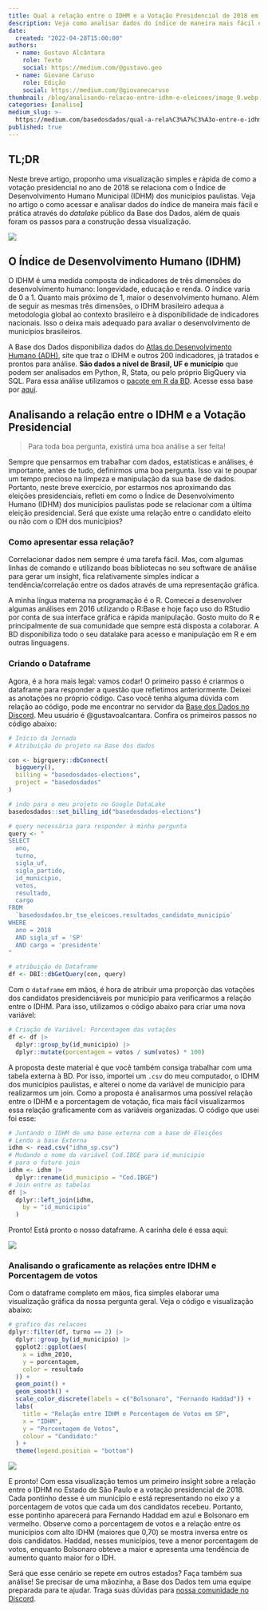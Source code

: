 ```yaml
---
title: Qual a relação entre o IDHM e a Votação Presidencial de 2018 em SP?
description: Veja como analisar dados do índice de maneira mais fácil e prática
date:
  created: "2022-04-28T15:00:00"
authors:
  - name: Gustavo Alcântara
    role: Texto
    social: https://medium.com/@gustavo.geo
  - name: Giovane Caruso
    role: Edição
    social: https://medium.com/@giovanecaruso
thumbnail: /blog/analisando-relacao-entre-idhm-e-eleicoes/image_0.webp
categories: [analise]
medium_slug: >-
  https://medium.com/basedosdados/qual-a-rela%C3%A7%C3%A3o-entre-o-idhm-e-a-vota%C3%A7%C3%A3o-presidencial-de-2018-em-sp-aa9f1305586f
published: true
---
```


## TL;DR

Neste breve artigo, proponho uma visualização simples e rápida de como a votação presidencial no ano de 2018 se relaciona com o Índice de Desenvolvimento Humano Municipal (IDHM) dos municípios paulistas. Veja no artigo o como acessar e analisar dados do índice de maneira mais fácil e prática através do _datalake_ público da Base dos Dados, além de quais foram os passos para a construção dessa visualização.

<Image src="/blog/analisando-relacao-entre-idhm-e-eleicoes/image_0.webp"/>

## O Índice de Desenvolvimento Humano (IDHM)

O IDHM é uma medida composta de indicadores de três dimensões do desenvolvimento humano: longevidade, educação e renda. O índice varia de 0 a 1. Quanto mais próximo de 1, maior o desenvolvimento humano. Além de seguir as mesmas três dimensões, o IDHM brasileiro adequa a metodologia global ao contexto brasileiro e à disponibilidade de indicadores nacionais. Isso o deixa mais adequado para avaliar o desenvolvimento de municípios brasileiros.

A Base dos Dados disponibiliza dados do [Atlas do Desenvolvimento Humano (ADH)](http://atlasbrasil.org.br/), site que traz o IDHM e outros 200 indicadores, já tratados e prontos para análise. **São dados a nível de Brasil, UF e município** que podem ser analisados em Python, R, Stata, ou pelo próprio BigQuery via SQL. Para essa análise utilizamos o [pacote em R da BD](https://github.com/basedosdados/mais/tree/master/r-package). Acesse essa base por [aqui](/dataset/mundo-onu-adh).

## Analisando a relação entre o IDHM e a Votação Presidencial

> Para toda boa pergunta, existirá uma boa análise a ser feita!

Sempre que pensarmos em trabalhar com dados, estatísticas e análises, é importante, antes de tudo, definirmos uma boa pergunta. Isso vai te poupar um tempo precioso na limpeza e manipulação da sua base de dados. Portanto, neste breve exercício, por estarmos nos aproximando das eleições presidenciais, refleti em como o Índice de Desenvolvimento Humano (IDHM) dos municípios paulistas pode se relacionar com a última eleição presidencial. Será que existe uma relação entre o candidato eleito ou não com o IDH dos municípios?

### Como apresentar essa relação?

Correlacionar dados nem sempre é uma tarefa fácil. Mas, com algumas linhas de comando e utilizando boas bibliotecas no seu software de análise para gerar um insight, fica relativamente simples indicar a tendência/correlação entre os dados através de uma representação gráfica.

A minha língua materna na programação é o R. Comecei a desenvolver algumas análises em 2016 utilizando o R:Base e hoje faço uso do RStudio por conta de sua interface gráfica e rápida manipulação. Gosto muito do R e principalmente de sua comunidade que sempre está disposta a colaborar. A BD disponibiliza todo o seu datalake para acesso e manipulação em R e em outras linguagens.

### Criando o Dataframe

Agora, é a hora mais legal: vamos codar! O primeiro passo é criarmos o dataframe para responder a questão que refletimos anteriormente. Deixei as anotações no próprio código. Caso você tenha alguma dúvida com relação ao código, pode me encontrar no servidor da [Base dos Dados no Discord](https://discord.com/invite/huKWpsVYx4). Meu usuário é @gustavoalcantara. Confira os primeiros passos no código abaixo:

```r
# Inicio da Jornada
# Atribuição do projeto na Base dos dados

con <- bigrquery::dbConnect(
  bigquery(),
  billing = "basedosdados-elections",
  project = "basedosdados"
)

# indo para o meu projeto no Google DataLake
basedosdados::set_billing_id("basedosdados-elections")

# query necessária para responder à minha pergunta
query <- "
SELECT
  ano,
  turno,
  sigla_uf,
  sigla_partido,
  id_municipio,
  votos,
  resultado,
  cargo
FROM
  `basedosdados.br_tse_eleicoes.resultados_candidato_municipio`
WHERE
  ano = 2018
  AND sigla_uf = 'SP'
  AND cargo = 'presidente'
"

# atribuição do Dataframe
df <- DBI::dbGetQuery(con, query)
```

Com o `dataframe` em mãos, é hora de atribuir uma proporção das votações dos candidatos presidenciáveis por município para verificarmos a relação entre o IDHM. Para isso, utilizamos o código abaixo para criar uma nova variável:

```r
# Criação de Variável: Porcentagem das votações
df <- df |>
  dplyr::group_by(id_municipio) |>
  dplyr::mutate(porcentagem = votos / sum(votos) * 100)
```

A proposta deste material é que você também consiga trabalhar com uma tabela externa à BD. Por isso, importei um `.csv` do meu computador, o IDHM dos municípios paulistas, e alterei o nome da variável de município para realizarmos um join. Como a proposta é analisarmos uma possível relação entre o IDHM e a porcentagem de votação, fica mais fácil visualizarmos essa relação graficamente com as variáveis organizadas. O código que usei foi esse:

```r
# Juntando o IDHM de uma base externa com a base de Eleições
# Lendo a base Externa
idhm <- read.csv("idhm_sp.csv")
# Mudando o nome da variável Cod.IBGE para id_municipio
# para o futuro join
idhm <- idhm |>
  dplyr::rename(id_municipio = "Cod.IBGE")
# Join entre as tabelas
df |>
  dplyr::left_join(idhm,
    by = "id_municipio"
  )
```

Pronto! Está pronto o nosso dataframe. A carinha dele é essa aqui:

<Image src="/blog/analisando-relacao-entre-idhm-e-eleicoes/image_1.webp"/>

### Analisando o graficamente as relações entre IDHM e Porcentagem de votos

Com o dataframe completo em mãos, fica simples elaborar uma visualização gráfica da nossa pergunta geral. Veja o código e visualização abaixo:

```r
# grafico das relacoes
dplyr::filter(df, turno == 2) |>
  dplyr::group_by(id_municipio) |>
  ggplot2::ggplot(aes(
    x = idhm_2010,
    y = porcentagem,
    color = resultado
  )) +
  geom_point() +
  geom_smooth() +
  scale_color_discrete(labels = c("Bolsonaro", "Fernando Haddad")) +
  labs(
    title = "Relação entre IDHM e Porcentagem de Votos em SP",
    x = "IDHM",
    y = "Porcentagem de Votos",
    colour = "Candidato:"
  ) +
  theme(legend.position = "bottom")
```

<Image src="/blog/analisando-relacao-entre-idhm-e-eleicoes/image_0.webp"/>

E pronto! Com essa visualização temos um primeiro insight sobre a relação entre o IDHM no Estado de São Paulo e a votação presidencial de 2018. Cada pontinho desse é um município e está representando no eixo y a porcentagem de votos que cada um dos candidatos recebeu. Portanto, esse pontinho aparecerá para Fernando Haddad em azul e Bolsonaro em vermelho. Observe como a porcentagem de votos e a relação entre os municípios com alto IDHM (maiores que 0,70) se mostra inversa entre os dois candidatos. Haddad, nesses municípios, teve a menor porcentagem de votos, enquanto Bolsonaro obteve a maior e apresenta uma tendência de aumento quanto maior for o IDH.

Será que esse cenário se repete em outros estados? Faça também sua análise! Se precisar de uma mãozinha, a Base dos Dados tem uma equipe preparada para te ajudar. Traga suas dúvidas para [nossa comunidade no Discord](https://discord.com/invite/huKWpsVYx4).
